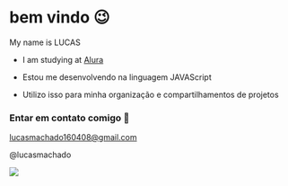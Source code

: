 # bem vindo 😉

My name is LUCAS

- I am studying at [Alura](https://www.alura.com.br)

- Estou me desenvolvendo na linguagem JAVAScript

- Utilizo isso para minha organização e compartilhamentos de projetos

### Entar em contato comigo 📨

lucasmachado160408@gmail.com

@lucasmachado

![](https://media1.tenor.com/m/ow1nQHh6XboAAAAC/luffy-gear-5.gif)
